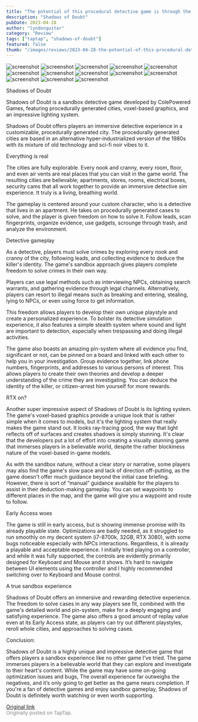 ```yaml
---
title: "The potential of this procedural detective game is through the roof! | Review - Shadows of Doubt"
description: "Shadows of Doubt"
pubDate: 2023-04-28
author: "lyndonguitar"
category: "Review"
tags: ["taptap", "shadows-of-doubt"]
featured: false
thumb: "/images/reviews/2023-04-28-the-potential-of-this-procedural-detective-game-is-through-the-roof--review---shadows-of--0.avif"
---
```


<div class="gallery">
  <img src="/images/reviews/2023-04-28-the-potential-of-this-procedural-detective-game-is-through-the-roof--review---shadows-of--0.avif" alt="screenshot" />
  <img src="/images/reviews/2023-04-28-the-potential-of-this-procedural-detective-game-is-through-the-roof--review---shadows-of--1.avif" alt="screenshot" />
  <img src="/images/reviews/2023-04-28-the-potential-of-this-procedural-detective-game-is-through-the-roof--review---shadows-of--2.avif" alt="screenshot" />
  <img src="/images/reviews/2023-04-28-the-potential-of-this-procedural-detective-game-is-through-the-roof--review---shadows-of--3.avif" alt="screenshot" />
  <img src="/images/reviews/2023-04-28-the-potential-of-this-procedural-detective-game-is-through-the-roof--review---shadows-of--4.avif" alt="screenshot" />
  <img src="/images/reviews/2023-04-28-the-potential-of-this-procedural-detective-game-is-through-the-roof--review---shadows-of--5.avif" alt="screenshot" />
  <img src="/images/reviews/2023-04-28-the-potential-of-this-procedural-detective-game-is-through-the-roof--review---shadows-of--6.avif" alt="screenshot" />
  <img src="/images/reviews/2023-04-28-the-potential-of-this-procedural-detective-game-is-through-the-roof--review---shadows-of--7.avif" alt="screenshot" />
  <img src="/images/reviews/2023-04-28-the-potential-of-this-procedural-detective-game-is-through-the-roof--review---shadows-of--8.avif" alt="screenshot" />
  <img src="/images/reviews/2023-04-28-the-potential-of-this-procedural-detective-game-is-through-the-roof--review---shadows-of--9.avif" alt="screenshot" />
  <img src="/images/reviews/2023-04-28-the-potential-of-this-procedural-detective-game-is-through-the-roof--review---shadows-of--10.avif" alt="screenshot" />
  <img src="/images/reviews/2023-04-28-the-potential-of-this-procedural-detective-game-is-through-the-roof--review---shadows-of--11.avif" alt="screenshot" />
  <img src="/images/reviews/2023-04-28-the-potential-of-this-procedural-detective-game-is-through-the-roof--review---shadows-of--12.avif" alt="screenshot" />
</div>

Shadows of Doubt

Shadows of Doubt is a sandbox detective game developed by ColePowered Games, featuring procedurally generated cities, voxel-based graphics, and an impressive lighting system.

Shadows of Doubt offers players an immersive detective experience in a customizable, procedurally generated city. The procedurally generated cities are based in an alternative hyper-industrialized version of the 1980s with its mixture of old technology and sci-fi noir vibes to it.

Everything is real

The cities are fully explorable. Every nook and cranny, every room, floor, and even air vents are real places that you can visit in the game world. The resulting cities are believable; apartments, stores, rooms, electrical boxes, security cams that all work together to provide an immersive detective sim experience. It truly is a living, breathing world.

The gameplay is centered around your custom character, who is a detective that lives in an apartment. He takes on procedurally generated cases to solve, and the player is given freedom on how to solve it. Follow leads, scan fingerprints, organize evidence, use gadgets, scrounge through trash, and analyze the environment.

Detective gameplay

As a detective, players must solve crimes by exploring every nook and cranny of the city, following leads, and collecting evidence to deduce the killer's identity. The game's sandbox approach gives players complete freedom to solve crimes in their own way.

Players can use legal methods such as interviewing NPCs, obtaining search warrants, and gathering evidence through legal channels. Alternatively, players can resort to illegal means such as breaking and entering, stealing, lying to NPCs, or even using force to get information.

This freedom allows players to develop their own unique playstyle and create a personalized experience. To bolster its detective simulation experience, it also features a simple stealth system where sound and light are important to detection, especially when trespassing and doing illegal activities.

The game also boasts an amazing pin-system where all evidence you find, significant or not, can be pinned on a board and linked with each other to help you in your investigation. Group evidence together, link phone numbers, fingerprints, and addresses to various persons of interest. This allows players to create their own theories and develop a deeper understanding of the crime they are investigating. You can deduce the identity of the killer, or citizen-arrest him yourself for more rewards.

RTX on?

Another super impressive aspect of Shadows of Doubt is its lighting system. The game's voxel-based graphics provide a unique look that is rather simple when it comes to models, but it's the lighting system that really makes the game stand out. It looks ray-tracing good, the way that light reflects off of surfaces and creates shadows is simply stunning. It's clear that the developers put a lot of effort into creating a visually stunning game that immerses players in a believable world, despite the rather blockiness nature of the voxel-based in-game models.

As with the sandbox nature, without a clear story or narrative, some players may also find the game's slow pace and lack of direction off-putting, as the game doesn't offer much guidance beyond the initial case briefing. However, there is sort of “manual” guidance available for the players to assist in their deduction-making gameplay. You can set waypoints to different places in the map, and the game will give you a waypoint and route to follow.

Early Access woes

The game is still in early access, but is showing immense promise with its already playable state. Optimizations are badly needed, as it struggled to run smoothly on my decent system (i7-8700k, 32GB, RTX 3080), with some bugs noticeable especially with NPCs interactions. Regardless, it is already a playable and acceptable experience. I initially tried playing on a controller, and while it was fully supported, the controls are evidently primarily designed for Keyboard and Mouse and it shows. It’s hard to navigate between UI elements using the controller and I highly recommended switching over to Keyboard and Mouse control.

A true sandbox experience

Shadows of Doubt offers an immersive and rewarding detective experience. The freedom to solve cases in any way players see fit, combined with the game's detailed world and pin-system, make for a deeply engaging and satisfying experience. The game also offers a good amount of replay value even at its Early Access state, as players can try out different playstyles, reroll whole cities, and approaches to solving cases.

Conclusion:

Shadows of Doubt is a highly unique and impressive detective game that offers players a sandbox experience like no other game I’ve tried. The game immerses players in a believable world that they can explore and investigate to their heart's content. While the game may have some on-going optimization issues and bugs, The overall experience far outweighs the negatives, and it’s only going to get better as the game nears completion. If you're a fan of detective games and enjoy sandbox gameplay, Shadows of Doubt is definitely worth watching or even worth supporting.

[Original link](https://www.taptap.io/post/5271359)<br><span style="font-size: 0.95em; color: #888;">Originally posted on TapTap.</span>

